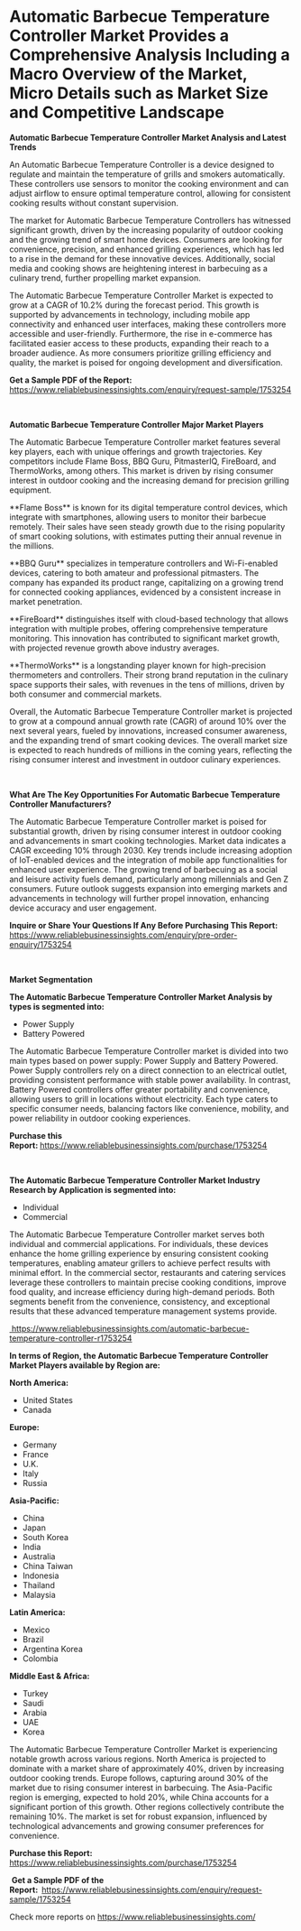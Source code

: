 <p><h1>Automatic Barbecue Temperature Controller Market Provides a Comprehensive Analysis Including a Macro Overview of the Market, Micro Details such as Market Size and Competitive Landscape</h1></p><p><strong>Automatic Barbecue Temperature Controller Market Analysis and Latest Trends</strong></p>
<p><p>An Automatic Barbecue Temperature Controller is a device designed to regulate and maintain the temperature of grills and smokers automatically. These controllers use sensors to monitor the cooking environment and can adjust airflow to ensure optimal temperature control, allowing for consistent cooking results without constant supervision.</p><p>The market for Automatic Barbecue Temperature Controllers has witnessed significant growth, driven by the increasing popularity of outdoor cooking and the growing trend of smart home devices. Consumers are looking for convenience, precision, and enhanced grilling experiences, which has led to a rise in the demand for these innovative devices. Additionally, social media and cooking shows are heightening interest in barbecuing as a culinary trend, further propelling market expansion.</p><p>The Automatic Barbecue Temperature Controller Market is expected to grow at a CAGR of 10.2% during the forecast period. This growth is supported by advancements in technology, including mobile app connectivity and enhanced user interfaces, making these controllers more accessible and user-friendly. Furthermore, the rise in e-commerce has facilitated easier access to these products, expanding their reach to a broader audience. As more consumers prioritize grilling efficiency and quality, the market is poised for ongoing development and diversification.</p></p>
<p><strong>Get a Sample PDF of the Report:&nbsp;</strong> <a href="https://www.reliablebusinessinsights.com/enquiry/request-sample/1753254?utm_campaign=2445&utm_medium=2&utm_source=Github&utm_content=ia&utm_term=18022025&utm_id=automatic-barbecue-temperature-controller">https://www.reliablebusinessinsights.com/enquiry/request-sample/1753254</a></p>
<p>&nbsp;</p>
<p><strong>Automatic Barbecue Temperature Controller Major Market Players</strong></p>
<p><p>The Automatic Barbecue Temperature Controller market features several key players, each with unique offerings and growth trajectories. Key competitors include Flame Boss, BBQ Guru, PitmasterIQ, FireBoard, and ThermoWorks, among others. This market is driven by rising consumer interest in outdoor cooking and the increasing demand for precision grilling equipment.</p><p>**Flame Boss** is known for its digital temperature control devices, which integrate with smartphones, allowing users to monitor their barbecue remotely. Their sales have seen steady growth due to the rising popularity of smart cooking solutions, with estimates putting their annual revenue in the millions.</p><p>**BBQ Guru** specializes in temperature controllers and Wi-Fi-enabled devices, catering to both amateur and professional pitmasters. The company has expanded its product range, capitalizing on a growing trend for connected cooking appliances, evidenced by a consistent increase in market penetration.</p><p>**FireBoard** distinguishes itself with cloud-based technology that allows integration with multiple probes, offering comprehensive temperature monitoring. This innovation has contributed to significant market growth, with projected revenue growth above industry averages.</p><p>**ThermoWorks** is a longstanding player known for high-precision thermometers and controllers. Their strong brand reputation in the culinary space supports their sales, with revenues in the tens of millions, driven by both consumer and commercial markets.</p><p>Overall, the Automatic Barbecue Temperature Controller market is projected to grow at a compound annual growth rate (CAGR) of around 10% over the next several years, fueled by innovations, increased consumer awareness, and the expanding trend of smart cooking devices. The overall market size is expected to reach hundreds of millions in the coming years, reflecting the rising consumer interest and investment in outdoor culinary experiences.</p></p>
<p>&nbsp;</p>
<p><strong>What Are The Key Opportunities For Automatic Barbecue Temperature Controller Manufacturers?</strong></p>
<p><p>The Automatic Barbecue Temperature Controller market is poised for substantial growth, driven by rising consumer interest in outdoor cooking and advancements in smart cooking technologies. Market data indicates a CAGR exceeding 10% through 2030. Key trends include increasing adoption of IoT-enabled devices and the integration of mobile app functionalities for enhanced user experience. The growing trend of barbecuing as a social and leisure activity fuels demand, particularly among millennials and Gen Z consumers. Future outlook suggests expansion into emerging markets and advancements in technology will further propel innovation, enhancing device accuracy and user engagement.</p></p>
<p><strong>Inquire or Share Your Questions If Any Before Purchasing This Report:</strong> <a href="https://www.reliablebusinessinsights.com/enquiry/pre-order-enquiry/1753254?utm_campaign=2445&utm_medium=2&utm_source=Github&utm_content=ia&utm_term=18022025&utm_id=automatic-barbecue-temperature-controller">https://www.reliablebusinessinsights.com/enquiry/pre-order-enquiry/1753254</a></p>
<p>&nbsp;</p>
<p><strong>Market Segmentation</strong></p>
<p><strong>The Automatic Barbecue Temperature Controller Market Analysis by types is segmented into:</strong></p>
<p><ul><li>Power Supply</li><li>Battery Powered</li></ul></p>
<p><p>The Automatic Barbecue Temperature Controller market is divided into two main types based on power supply: Power Supply and Battery Powered. Power Supply controllers rely on a direct connection to an electrical outlet, providing consistent performance with stable power availability. In contrast, Battery Powered controllers offer greater portability and convenience, allowing users to grill in locations without electricity. Each type caters to specific consumer needs, balancing factors like convenience, mobility, and power reliability in outdoor cooking experiences.</p></p>
<p><strong>Purchase this Report:&nbsp;</strong><a href="https://www.reliablebusinessinsights.com/purchase/1753254?utm_campaign=2445&utm_medium=2&utm_source=Github&utm_content=ia&utm_term=18022025&utm_id=automatic-barbecue-temperature-controller">https://www.reliablebusinessinsights.com/purchase/1753254</a></p>
<p>&nbsp;</p>
<p><strong>The Automatic Barbecue Temperature Controller Market Industry Research by Application is segmented into:</strong></p>
<p><ul><li>Individual</li><li>Commercial</li></ul></p>
<p><p>The Automatic Barbecue Temperature Controller market serves both individual and commercial applications. For individuals, these devices enhance the home grilling experience by ensuring consistent cooking temperatures, enabling amateur grillers to achieve perfect results with minimal effort. In the commercial sector, restaurants and catering services leverage these controllers to maintain precise cooking conditions, improve food quality, and increase efficiency during high-demand periods. Both segments benefit from the convenience, consistency, and exceptional results that these advanced temperature management systems provide.</p></p>
<p><a href="https://www.reliablebusinessinsights.com/automatic-barbecue-temperature-controller-r1753254?utm_campaign=2445&utm_medium=2&utm_source=Github&utm_content=ia&utm_term=18022025&utm_id=automatic-barbecue-temperature-controller">&nbsp;https://www.reliablebusinessinsights.com/automatic-barbecue-temperature-controller-r1753254</a></p>
<p><strong>In terms of Region, the Automatic Barbecue Temperature Controller Market Players available by Region are:</strong></p>
<p>
    <p> <strong> North America: </strong>
        <ul>
            <li>United States</li>
            <li>Canada</li>
        </ul>
        </p> 
    <p> <strong> Europe: </strong>
        <ul>
            <li>Germany</li>
            <li>France</li>
            <li>U.K.</li>
            <li>Italy</li>
            <li>Russia</li>
        </ul>
        </p> 
    <p> <strong> Asia-Pacific: </strong>
        <ul>
            <li>China</li>
            <li>Japan</li>
            <li>South Korea</li>
            <li>India</li>
            <li>Australia</li>
            <li>China Taiwan</li>
            <li>Indonesia</li>
            <li>Thailand</li>
            <li>Malaysia</li>
        </ul>
        </p> 
    <p> <strong> Latin America: </strong>
        <ul>
            <li>Mexico</li>
            <li>Brazil</li>
            <li>Argentina Korea</li>
            <li>Colombia</li>
        </ul>
        </p> 
    <p> <strong> Middle East & Africa: </strong>
        <ul>
            <li>Turkey</li>
            <li>Saudi</li>
            <li>Arabia</li>
            <li>UAE</li>
            <li>Korea</li>
        </ul>
    </p>
    </p>
<p><p>The Automatic Barbecue Temperature Controller Market is experiencing notable growth across various regions. North America is projected to dominate with a market share of approximately 40%, driven by increasing outdoor cooking trends. Europe follows, capturing around 30% of the market due to rising consumer interest in barbecuing. The Asia-Pacific region is emerging, expected to hold 20%, while China accounts for a significant portion of this growth. Other regions collectively contribute the remaining 10%. The market is set for robust expansion, influenced by technological advancements and growing consumer preferences for convenience.</p></p>
<p><strong>Purchase this Report: </strong><a href="https://www.reliablebusinessinsights.com/purchase/1753254?utm_campaign=2445&utm_medium=2&utm_source=Github&utm_content=ia&utm_term=18022025&utm_id=automatic-barbecue-temperature-controller">https://www.reliablebusinessinsights.com/purchase/1753254</a></p>
<p>&nbsp;<strong>Get a Sample PDF of the Report:&nbsp;&nbsp;</strong><a href="https://www.reliablebusinessinsights.com/enquiry/request-sample/1753254?utm_campaign=2445&utm_medium=2&utm_source=Github&utm_content=ia&utm_term=18022025&utm_id=automatic-barbecue-temperature-controller">https://www.reliablebusinessinsights.com/enquiry/request-sample/1753254</a></p>
<p><strong></strong></p>
<p>Check more reports on <a href="https://www.reliablebusinessinsights.com/?utm_campaign=2445&utm_medium=2&utm_source=Github&utm_content=ia&utm_term=18022025&utm_id=automatic-barbecue-temperature-controller">https://www.reliablebusinessinsights.com/</a></p>